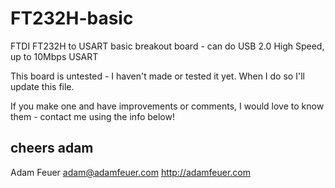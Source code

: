 FT232H-basic
============

FTDI FT232H to USART basic breakout board - can do USB 2.0 High Speed, up to 10Mbps USART

This board is untested - I haven't made or tested it yet. When I do so I'll update this file.

If you make one and have improvements or comments, I would love to know them - contact me
using the info below!

cheers
adam
--
Adam Feuer
adam@adamfeuer.com
http://adamfeuer.com

